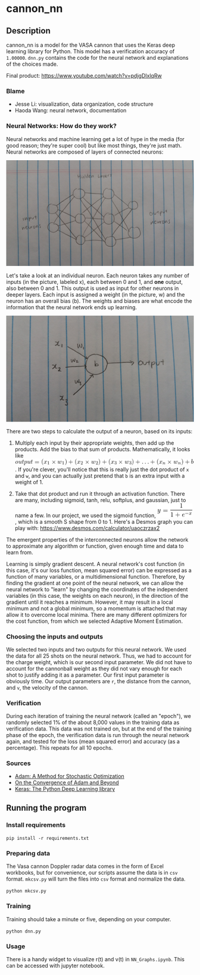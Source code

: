 # cannon_nn

## Description
cannon_nn is a model for the VASA cannon that uses the Keras deep learning library for Python. This model has a verification accuracy of `1.00000`. `dnn.py` contains the code for the neural network and explanations of the choices made.

Final product: https://www.youtube.com/watch?v=pdjgDIxlqRw

### Blame
* Jesse Li: visualization, data organization, code structure
* Haoda Wang: neural network, documentation

### Neural Networks: How do they work?
Neural networks and machine learning get a lot of hype in the media (for good reason; they're super cool) but like most things,
they're just math. Neural networks are composed of layers of connected neurons:

![neurons](media/neurons.jpg)

Let's take a look at an individual neuron. Each neuron takes any number of inputs (in the picture, labeled x), each between 0 and 1, and **one** output, also between 0 and 1. This output is used as input for other neurons in deeper layers. Each input is assigned a weight (in the picture, w) and the neuron has an overall bias (b). The weights and biases are what encode the information that the neural network ends up learning.

![neuron](media/neuron.jpg)

There are two steps to calculate the output of a neuron, based on its inputs:

1. Multiply each input by their appropriate weights, then add up the products. Add the bias to that sum of products.
Mathematically, it looks like
![`output = (x_1 * w_1) + (x_2 * w_2) + (x_3 * w_3) + ... + (x_n * w_n) + b`](media/product_sum.png).
If you're clever, you'll notice that this is really just the dot product of `x` and `w`, and you can actually just pretend that `b` is an extra input with a weight of 1.

2. Take that dot product and run it through an activation function. There are many, including sigmoid, tanh, relu, softplus, and
gaussian, just to name a few. In our project, we used the sigmoid function, ![`1 / (1 + e^-x)`](media/sigmoid.png), which is a smooth S shape from 0
to 1. Here's a Desmos graph you can play with: https://www.desmos.com/calculator/uaoczrzax2

The emergent properties of the interconnected neurons allow the network to approximate any algorithm or function, given
enough time and data to learn from.

Learning is simply gradient descent. A neural network's cost function (in this case, it's our loss function, mean squared error) can be expressed as a function of many variables, or a multidimensional function. Therefore, by finding the gradient at one point of the neural network, we can allow the neural network to "learn" by changing the coordinates of the independent variables (in this case, the weights on each neuron), in the direction of the gradient until it reaches a minimum. However, it may result in a local minimum and not a global minimum, so a momentum is attached that may allow it to overcome local minima. There are many different optimizers for the cost function, from which we selected Adaptive Moment Estimation.

### Choosing the inputs and outputs
We selected two inputs and two outputs for this neural network. We used the data for all 25 shots on the neural network. Thus, we had to account for the charge weight, which is our second input parameter. We did not have to account for the cannonball weight as they did not vary enough for each shot to justify adding it as a parameter. Our first input parameter is obviously time. Our output parameters are `r`, the distance from the cannon, and `v`, the velocity of the cannon.

### Verification
During each iteration of training the neural network (called an "epoch"), we randomly selected 1% of the about 8,000 values in the training data as verification data. This data was not trained on, but at the end of the training phase of the epoch, the verification data is run through the neural network again, and tested for the loss (mean squared error) and accuracy (as a percentage). This repeats for all 10 epochs.

### Sources
* [Adam: A Method for Stochastic Optimization](https://arxiv.org/abs/1412.6980v8)
* [On the Convergence of Adam and Beyond](https://openreview.net/forum?id=ryQu7f-RZ)
* [Keras: The Python Deep Learning library](https://keras.io/)


## Running the program
### Install requirements
`pip install -r requirements.txt`

### Preparing data
The Vasa cannon Doppler radar data comes in the form of Excel workbooks, but for convenience, our scripts assume the data is in `csv` format. `mkcsv.py` will turn the files into `csv` format and normalize the data.

`python mkcsv.py`

### Training
Training should take a minute or five, depending on your computer.

`python dnn.py`

### Usage
There is a handy widget to visualize r(t) and v(t) in `NN_Graphs.ipynb`. This can be accessed with jupyter notebook.
